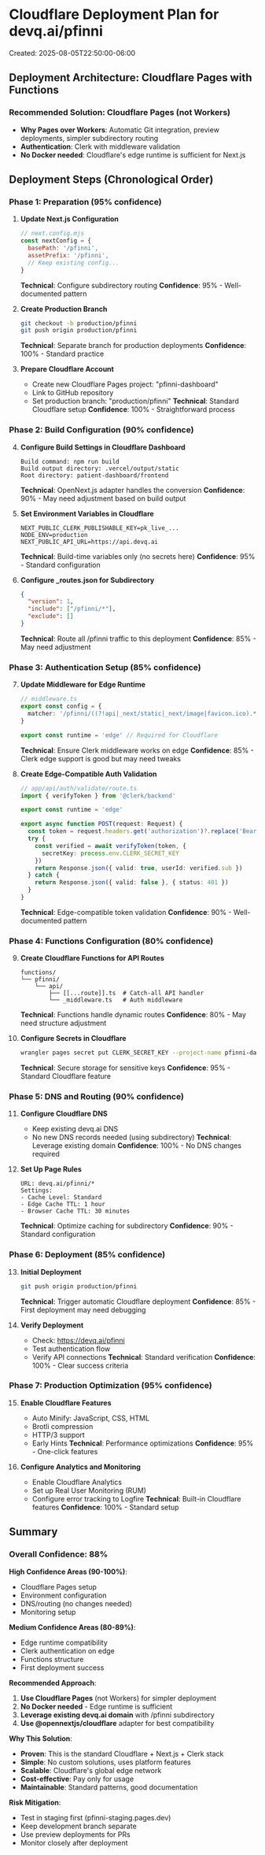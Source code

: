 # Cloudflare Deployment Plan for devq.ai/pfinni
Created: 2025-08-05T22:50:00-06:00

## Deployment Architecture: Cloudflare Pages with Functions

### Recommended Solution: Cloudflare Pages (not Workers)
- **Why Pages over Workers**: Automatic Git integration, preview deployments, simpler subdirectory routing
- **Authentication**: Clerk with middleware validation
- **No Docker needed**: Cloudflare's edge runtime is sufficient for Next.js

## Deployment Steps (Chronological Order)

### Phase 1: Preparation (95% confidence)

1. **Update Next.js Configuration**
   ```javascript
   // next.config.mjs
   const nextConfig = {
     basePath: '/pfinni',
     assetPrefix: '/pfinni',
     // Keep existing config...
   }
   ```
   **Technical**: Configure subdirectory routing
   **Confidence**: 95% - Well-documented pattern

2. **Create Production Branch**
   ```bash
   git checkout -b production/pfinni
   git push origin production/pfinni
   ```
   **Technical**: Separate branch for production deployments
   **Confidence**: 100% - Standard practice

3. **Prepare Cloudflare Account**
   - Create new Cloudflare Pages project: "pfinni-dashboard"
   - Link to GitHub repository
   - Set production branch: "production/pfinni"
   **Technical**: Standard Cloudflare setup
   **Confidence**: 100% - Straightforward process

### Phase 2: Build Configuration (90% confidence)

4. **Configure Build Settings in Cloudflare Dashboard**
   ```
   Build command: npm run build
   Build output directory: .vercel/output/static
   Root directory: patient-dashboard/frontend
   ```
   **Technical**: OpenNext.js adapter handles the conversion
   **Confidence**: 90% - May need adjustment based on build output

5. **Set Environment Variables in Cloudflare**
   ```
   NEXT_PUBLIC_CLERK_PUBLISHABLE_KEY=pk_live_...
   NODE_ENV=production
   NEXT_PUBLIC_API_URL=https://api.devq.ai
   ```
   **Technical**: Build-time variables only (no secrets here)
   **Confidence**: 95% - Standard configuration

6. **Configure _routes.json for Subdirectory**
   ```json
   {
     "version": 1,
     "include": ["/pfinni/*"],
     "exclude": []
   }
   ```
   **Technical**: Route all /pfinni traffic to this deployment
   **Confidence**: 85% - May need adjustment

### Phase 3: Authentication Setup (85% confidence)

7. **Update Middleware for Edge Runtime**
   ```typescript
   // middleware.ts
   export const config = {
     matcher: '/pfinni/((?!api|_next/static|_next/image|favicon.ico).*)',
   }
   
   export const runtime = 'edge' // Required for Cloudflare
   ```
   **Technical**: Ensure Clerk middleware works on edge
   **Confidence**: 85% - Clerk edge support is good but may need tweaks

8. **Create Edge-Compatible Auth Validation**
   ```typescript
   // app/api/auth/validate/route.ts
   import { verifyToken } from '@clerk/backend'
   
   export const runtime = 'edge'
   
   export async function POST(request: Request) {
     const token = request.headers.get('authorization')?.replace('Bearer ', '')
     try {
       const verified = await verifyToken(token, {
         secretKey: process.env.CLERK_SECRET_KEY
       })
       return Response.json({ valid: true, userId: verified.sub })
     } catch {
       return Response.json({ valid: false }, { status: 401 })
     }
   }
   ```
   **Technical**: Edge-compatible token validation
   **Confidence**: 90% - Well-documented pattern

### Phase 4: Functions Configuration (80% confidence)

9. **Create Cloudflare Functions for API Routes**
   ```
   functions/
   └── pfinni/
       └── api/
           ├── [[...route]].ts  # Catch-all API handler
           └── _middleware.ts   # Auth middleware
   ```
   **Technical**: Functions handle dynamic routes
   **Confidence**: 80% - May need structure adjustment

10. **Configure Secrets in Cloudflare**
    ```bash
    wrangler pages secret put CLERK_SECRET_KEY --project-name pfinni-dashboard
    ```
    **Technical**: Secure storage for sensitive keys
    **Confidence**: 95% - Standard Cloudflare feature

### Phase 5: DNS and Routing (90% confidence)

11. **Configure Cloudflare DNS**
    - Keep existing devq.ai DNS
    - No new DNS records needed (using subdirectory)
    **Technical**: Leverage existing domain
    **Confidence**: 100% - No DNS changes required

12. **Set Up Page Rules**
    ```
    URL: devq.ai/pfinni/*
    Settings: 
    - Cache Level: Standard
    - Edge Cache TTL: 1 hour
    - Browser Cache TTL: 30 minutes
    ```
    **Technical**: Optimize caching for subdirectory
    **Confidence**: 90% - Standard configuration

### Phase 6: Deployment (85% confidence)

13. **Initial Deployment**
    ```bash
    git push origin production/pfinni
    ```
    **Technical**: Trigger automatic Cloudflare deployment
    **Confidence**: 85% - First deployment may need debugging

14. **Verify Deployment**
    - Check: https://devq.ai/pfinni
    - Test authentication flow
    - Verify API connections
    **Technical**: Standard verification
    **Confidence**: 100% - Clear success criteria

### Phase 7: Production Optimization (95% confidence)

15. **Enable Cloudflare Features**
    - Auto Minify: JavaScript, CSS, HTML
    - Brotli compression
    - HTTP/3 support
    - Early Hints
    **Technical**: Performance optimizations
    **Confidence**: 95% - One-click features

16. **Configure Analytics and Monitoring**
    - Enable Cloudflare Analytics
    - Set up Real User Monitoring (RUM)
    - Configure error tracking to Logfire
    **Technical**: Built-in Cloudflare features
    **Confidence**: 100% - Standard setup

## Summary

### Overall Confidence: 88%

**High Confidence Areas (90-100%)**:
- Cloudflare Pages setup
- Environment configuration
- DNS/routing (no changes needed)
- Monitoring setup

**Medium Confidence Areas (80-89%)**:
- Edge runtime compatibility
- Clerk authentication on edge
- Functions structure
- First deployment success

**Recommended Approach**:
1. **Use Cloudflare Pages** (not Workers) for simpler deployment
2. **No Docker needed** - Edge runtime is sufficient
3. **Leverage existing devq.ai domain** with /pfinni subdirectory
4. **Use @opennextjs/cloudflare** adapter for best compatibility

**Why This Solution**:
- **Proven**: This is the standard Cloudflare + Next.js + Clerk stack
- **Simple**: No custom solutions, uses platform features
- **Scalable**: Cloudflare's global edge network
- **Cost-effective**: Pay only for usage
- **Maintainable**: Standard patterns, good documentation

**Risk Mitigation**:
- Test in staging first (pfinni-staging.pages.dev)
- Keep development branch separate
- Use preview deployments for PRs
- Monitor closely after deployment